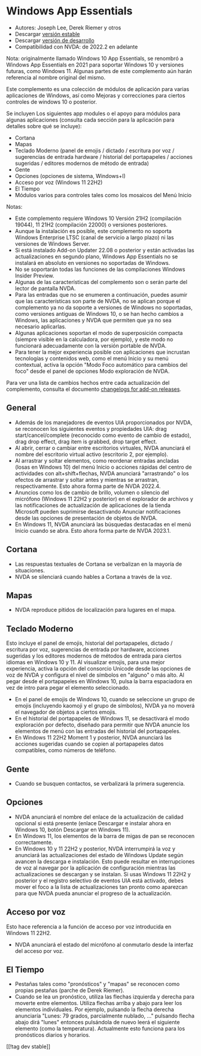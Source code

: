 # Windows App Essentials #

* Autores: Joseph Lee, Derek Riemer y otros
* Descargar [versión estable][1]
* Descargar [versión de desarrollo][2]
* Compatibilidad con NVDA: de 2022.2 en adelante

Nota: originalmente llamado Windows 10 App Essentials, se renombró a Windows
App Essentials en 2021 para soportar Windows 10 y versiones futuras, como
Windows 11. Algunas partes de este complemento aún harán referencia al
nombre original del mismo.

Este complemento es una colección de módulos de aplicación para varias
aplicaciones de Windows, así como Mejoras y correcciones para ciertos
controles de windows 10 o posterior.

Se incluyen Los siguientes app modules o el apoyo para módulos para algunas
aplicaciones (consulta cada sección para la aplicación para detalles sobre
qué se incluye):

* Cortana
* Mapas
* Teclado Moderno (panel de emojis / dictado / escritura por voz /
  sugerencias de entrada hardware / historial del portapapeles / acciones
  sugeridas / editores modernos de método de entrada)
* Gente
* Opciones (opciones de sistema, Windows+I)
* Acceso por voz (Windows 11 22H2)
* El Tiempo
* Módulos varios para controles tales como los mosaicos del Menú Inicio

Notas:

* Este complemento requiere Windows 10 Versión 21H2 (compilación 19044), 11
  21H2 (compilación 22000) o versiones posteriores.
* Aunque la instalación es posible, este complemento no soporta Windows
  Enterprise LTSC (canal de servicio a largo plazo) ni las versiones de
  Windows Server.
* Si está instalado Add-on Updater 22.08 o posterior y están activadas las
  actualizaciones en segundo plano, Windows App Essentials no se instalará
  en absoluto en versiones no soportadas de Windows.
* No se soportarán todas las funciones de las compilaciones Windows Insider
  Preview.
* Algunas de las características del complemento son o serán parte del
  lector de pantalla NVDA.
* Para las entradas que no se enumeren a continuación, puedes asumir que las
  características son parte de NVDA, no se aplican porque el complemento ya
  no da soporte a versiones de Windows no soportadas, como versiones
  antiguas de Windows 10, o se han hecho cambios a Windows, las aplicaciones
  y NVDA que permiten que ya no sea necesario aplicarlas.
* Algunas aplicaciones soportan el modo de superposición compacta (siempre
  visible en la calculadora, por ejemplo), y este modo no funcionará
  adecuadamente con la versión portable de NVDA.
* Para tener la mejor experiencia posible con aplicaciones que incrustan
  tecnologías y contenidos web, como el menú Inicio y su menú contextual,
  activa la opción "Modo Foco automático para cambios del foco" desde el
  panel de opciones Modo exploración de NVDA.

Para ver una lista de cambios hechos entre cada actualización del
complemento, consulta el documento [changelogs for add-on releases][3].

## General

* Además de los manejadores de eventos UIA proporcionados por NVDA, se
  reconocen los siguientes eventos y propiedades UIA: drag
  start/cancel/complete (reconocido como evento de cambio de estado), drag
  drop effect, drag item is grabbed, drop target effect.
* Al abrir, cerrar o cambiar entre escritorios virtuales, NVDA anunciará el
  nombre del escritorio virtual activo (escritorio 2, por ejemplo).
* Al arrastrar y soltar elementos, como reordenar entradas ancladas (losas
  en Windows 10) del menú Inicio o acciones rápidas del centro de
  actividades con alt+shift+flechas, NVDA anunciará "arrastrando" o los
  efectos de arrastrar y soltar antes y mientras se arrastran,
  respectivamente. Esto ahora forma parte de NVDA 2022.4.
* Anuncios como los de cambio de brillo, volumen o silencio del micrófono
  (Windows 11 22H2 y posterior) en el explorador de archivos y las
  notificaciones de actualización de aplicaciones de la tienda Microsoft
  pueden suprimirse desactivando Anunciar notificaciones desde las opciones
  de presentación de objetos de NVDA.
* En Windows 11, NVDA anunciará las búsquedas destacadas en el menú Inicio
  cuando se abra. Esto ahora forma parte de NVDA 2023.1.

## Cortana

* Las respuestas textuales de Cortana se verbalizan en la mayoría de
  situaciones.
* NVDA se silenciará cuando hables a Cortana a través de la voz.

## Mapas

* NVDA reproduce pitidos de localización para lugares en el mapa.

## Teclado Moderno

Esto incluye el panel de emojis, historial del portapapeles, dictado /
escritura por voz, sugerencias de entrada por hardware, acciones sugeridas y
los editores modernos de métodos de entrada para ciertos idiomas en Windows
10 y 11. Al visualizar emojis, para una mejor experiencia, activa la opción
del consorcio Unicode desde las opciones de voz de NVDA y configura el nivel
de símbolos en "alguno" o más alto. Al pegar desde el portapapeles en
Windows 10, pulsa la barra espaciadora en vez de intro para pegar el
elemento seleccionado.

* En el panel de emojis de Windows 10, cuando se seleccione un grupo de
  emojis (incluyendo kaomoji y el grupo de símbolos), NVDA ya no moverá el
  navegador de objetos a ciertos emojis.
* En el historial del portapapeles de Windows 11, se desactivará el modo
  exploración por defecto, diseñado para permitir que NVDA anuncie los
  elementos de menú con las entradas del historial del portapapeles.
* En Windows 11 22H2 Moment 1 y posterior, NVDA anunciará las acciones
  sugeridas cuando se copien al portapapeles datos compatibles, como números
  de teléfono.

## Gente

* Cuando se busquen contactos, se verbalizará la primera sugerencia.

## Opciones

* NVDA anunciará el nombre del enlace de la actualización de calidad
  opcional si está presente (enlace Descargar e instalar ahora en Windows
  10, botón Descargar en Windows 11).
* En Windows 11, los elementos de la barra de migas de pan se reconocen
  correctamente.
* En Windows 10 y 11 22H2 y posterior, NVDA interrumpirá la voz y anunciará
  las actualizaciones del estado de Windows Update según avancen la descarga
  e instalación. Esto puede resultar en interrupciones de voz al navegar por
  la aplicación de configuración mientras las actualizaciones se descargan y
  se instalan. Si usas Windows 11 22H2 y posterior y el registro selectivo
  de eventos UIA está activado, debes mover el foco a la lista de
  actualizaciones tan pronto como aparezcan para que NVDA pueda anunciar el
  progreso de la actualización.

## Acceso por voz

Esto hace referencia a la función de acceso por voz introducida en Windows
11 22H2.

* NVDA anunciará el estado del micrófono al conmutarlo desde la interfaz del
  acceso por voz.

## El Tiempo

* Pestañas tales como "pronósticos" y "mapas" se reconocen como propias
  pestañas (parche de Derek Riemer).
* Cuando se lea un pronóstico, utiliza las flechas izquierda y derecha para
  moverte entre elementos. Utiliza flechas arriba y abajo para leer los
  elementos individuales. Por ejemplo, pulsando la flecha derecha anunciaría
  "Lunes: 79 grados, parcialmente nublado, ..." pulsando flecha abajo dirá
  "lunes" entonces pulsándola de nuevo leerá el siguiente elemento (como la
  temperatura). Actualmente esto funciona para los pronósticos diarios y
  horarios.

[[!tag dev stable]]

[1]: https://addons.nvda-project.org/files/get.php?file=w10

[2]: https://addons.nvda-project.org/files/get.php?file=w10-dev

[3]: https://github.com/josephsl/wintenapps/wiki/w10changelog
